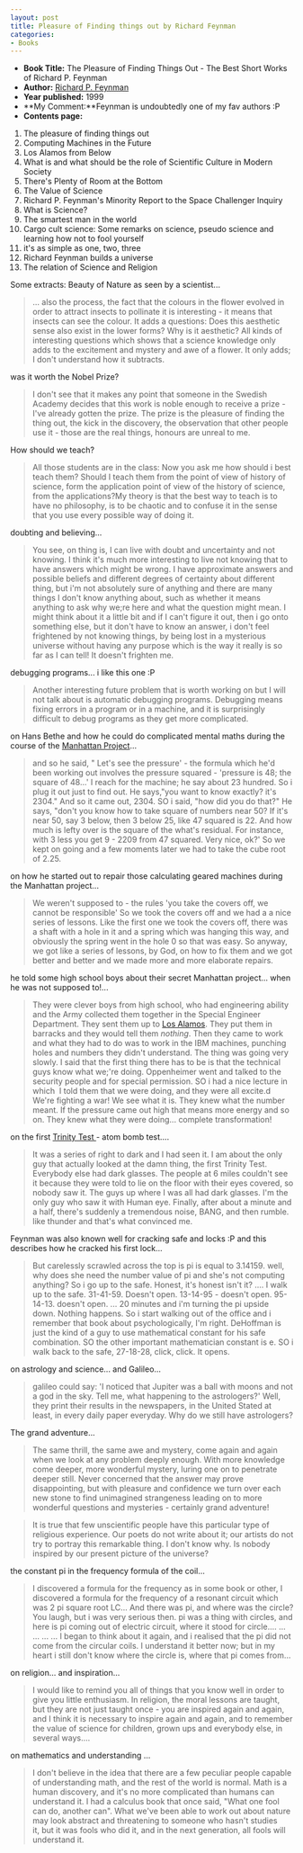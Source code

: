```yaml
---
layout: post
title: Pleasure of Finding things out by Richard Feynman
categories:
- Books
---
```


- **Book Title:** The Pleasure of Finding Things Out - The Best Short Works of Richard P. Feynman
- **Author:** [Richard P. Feynman](http://en.wikipedia.org/wiki/Richard_Feynman)
- **Year published:** 1999
- **My Comment:**Feynman is undoubtedly one of my fav authors :P
- **Contents page:**

1. The pleasure of finding things out
2. Computing Machines in the Future
3. Los Alamos from Below
4. What is and what should be the role of Scientific Culture in Modern Society
5. There's Plenty of Room at the Bottom
6. The Value of Science
7. Richard P. Feynman's Minority Report to the Space Challenger Inquiry
8. What is Science?
9. The smartest man in the world
10. Cargo cult science: Some remarks on science, pseudo science and learning how not to fool yourself
11. it's as simple as one, two, three
12. Richard Feynman builds a universe
13. The relation of Science and Religion

Some extracts: Beauty of Nature as seen by a scientist...

> ... also the process, the fact that the colours in the flower evolved in order to attract insects to pollinate it is interesting - it means that insects can see the colour. It adds a questions: Does this aesthetic sense also exist in the lower forms? Why is it aesthetic? All kinds of interesting questions which shows that a science knowledge only adds to the excitement and mystery and awe of a flower. It only adds; I don't understand how it subtracts.

was it worth the Nobel Prize?

> I don't see that it makes any point that someone in the Swedish Academy decides that this work is noble enough to receive a prize - I've already gotten the prize. The prize is the pleasure of finding the thing out, the kick in the discovery, the observation that other people use it - those are the real things, honours are unreal to me.

How should we teach?

> All those students are in the class: Now you ask me how should i best teach them? Should I teach them from the point of view of history of science, form the application point of view of the history of science, from the applications?My theory is that the best way to teach is to have no philosophy, is to be chaotic and to confuse it in the sense that you use every possible way of doing it.

doubting and believing...

> You see, on thing is, I can live with doubt and uncertainty and not knowing. I think it's much more interesting to live not knowing that to have answers which might be wrong. I have approximate answers and possible beliefs and different degrees of certainty about different thing, but i'm not absolutely sure of anything and there are many things I don't know anything about, such as whether it means anything to ask why we;re here and what the question might mean. I might think about it a little bit and if I can't figure it out, then i go onto something else, but it don't have to know an answer, i don't feel frightened by not knowing things, by being lost in a mysterious universe without having any purpose which is the way it really is so far as I can tell! It doesn't frighten me.

debugging programs... i like this one :P

> Another interesting future problem that is worth working on but I will not talk about is automatic debugging programs. Debugging means fixing errors in a program or in a machine, and it is surprisingly difficult to debug programs as they get more complicated.

on Hans Bethe and how he could do complicated mental maths during the course of the [Manhattan Project](http://en.wikipedia.org/wiki/Manhattan_Project)...

> and so he said, " Let's see the pressure' - the formula which he'd been working out involves the pressure squared - 'pressure is 48; the square of 48...' I reach for the machine; he say about 23 hundred. So i plug it out just to find out. He says,"you want to know exactly? it's 2304." And so it came out, 2304. SO i said, "how did you do that?" He says, "don't you know how to take square of numbers near 50? If it's near 50, say 3 below, then 3 below 25, like 47 squared is 22. And how much is lefty over is the square of the what's residual. For instance, with 3 less you get 9 - 2209 from 47 squared. Very nice, ok?' So we kept on going and a few moments later we had to take the cube root of 2.25.

on how he started out to repair those calculating geared machines during the Manhattan project...

> We weren't supposed to - the rules 'you take the covers off, we cannot be responsible' So we took the covers off and we had a a nice series of lessons. Like the first one we took the covers off, there was a shaft with a hole in it and a spring which was hanging this way, and obviously the spring went in the hole 0 so that was easy. So anyway, we got like a series of lessons, by God, on how to fix them and we got better and better and we made more and more elaborate repairs.

he told some high school boys about their secret Manhattan project... when he was not supposed to!...

> They were clever boys from high school, who had engineering ability and the Army collected them together in the Special Engineer Department. They sent them up to [Los Alamos](http://en.wikipedia.org/wiki/Los_Alamos_National_Laboratory). They put them in barracks and they would tell them _nothing_. Then they came to work and what they had to do was to work in the IBM machines, punching holes and numbers they didn't understand. The thing was going very slowly. I said that the first thing there has to be is that the technical guys know what we;'re doing. Oppenheimer went and talked to the security people and for special permission. SO i had a nice lecture in which  I told them that we were doing, and they were all excite.d We're fighting a war! We see what it is. They knew what the number meant. If the pressure came out high that means more energy and so on. They knew what they were doing... complete transformation!

on the first [Trinity Test ](http://en.wikipedia.org/wiki/Trinity_test)- atom bomb test....

> It was a series of right to dark and I had seen it. I am about the only guy that actually looked at the damn thing, the first Trinity Test. Everybody else had dark glasses. The people at 6 miles couldn't see it because they were told to lie on the floor with their eyes covered, so nobody saw it. The guys up where I was all had dark glasses. I'm the only guy who saw it with Human eye. Finally, after about a minute and a half, there's suddenly a tremendous noise, BANG, and then rumble. like thunder and that's what convinced me.

Feynman was also known well for cracking safe and locks :P and this describes how he cracked his first lock...

> But carelessly scrawled across the top is pi is equal to 3.14159. well, why does she need the number value of pi and she's not computing anything? So i go up to the safe. Honest, it's honest isn't it? .... I walk up to the safe. 31-41-59. Doesn't open. 13-14-95 - doesn't open. 95-14-13. doesn't open. ... 20 minutes and i'm turning the pi upside down. Nothing happens. So i start walking out of the office and i remember that book about psychologically, I'm right. DeHoffman is just the kind of a guy to use mathematical constant for his safe combination. SO the other important mathematician constant is e. SO i walk back to the safe, 27-18-28, click, click. It opens.

on astrology and science... and Galileo...

> galileo could say: 'I noticed that Jupiter was a ball with moons and not a god in the sky. Tell me, what happening to the astrologers?' Well, they print their results in the newspapers, in the United Stated at least, in every daily paper everyday. Why do we still have astrologers?

The grand adventure...

> The same thrill, the same awe and mystery, come again and again when we look at any problem deeply enough. With more knowledge come deeper, more wonderful mystery, luring one on to penetrate deeper still. Never concerned that the answer may prove disappointing, but with pleasure and confidence we turn over each new stone to find unimagined strangeness leading on to more wonderful questions and mysteries - certainly grand adventure!

> It is true that few unscientific people have this particular type of religious experience. Our poets do not write about it; our artists do not try to portray this remarkable thing. I don't know why. Is nobody inspired by our present picture of the universe?

the constant pi in the frequency formula of the coil...

> I discovered a formula for the frequency as in some book or other, I discovered a formula for the frequency of a resonant circuit which was 2 pi square root LC... And there was pi, and where was the circle? You laugh, but i was very serious then. pi was a thing with circles, and here is pi coming out of electric circuit, where it stood for circle.... ... ... ... ... I began to think about it again, and i realised that the pi did not come from the circular coils. I understand it better now; but in my heart i still don't know where the circle is, where that pi comes from...

on religion... and inspiration...

> I would like to remind you all of things that you know well in order to give you little enthusiasm. In religion, the moral lessons are taught, but they are not just taught once - you are inspired again and again, and I think it is necessary to inspire again and again, and to remember the value of science for children, grown ups and everybody else, in several ways....

on mathematics and understanding ...

> I don't believe in the idea that there are a few peculiar people capable of understanding math, and the rest of the world is normal. Math is a human discovery, and it's no more complicated than humans can understand it. I had a calculus book that once said, "What one fool can do, another can". What we've been able to work out about nature may look abstract and threatening to someone who hasn't studies it, but it was fools who did it, and in the next generation, all fools will understand it.
